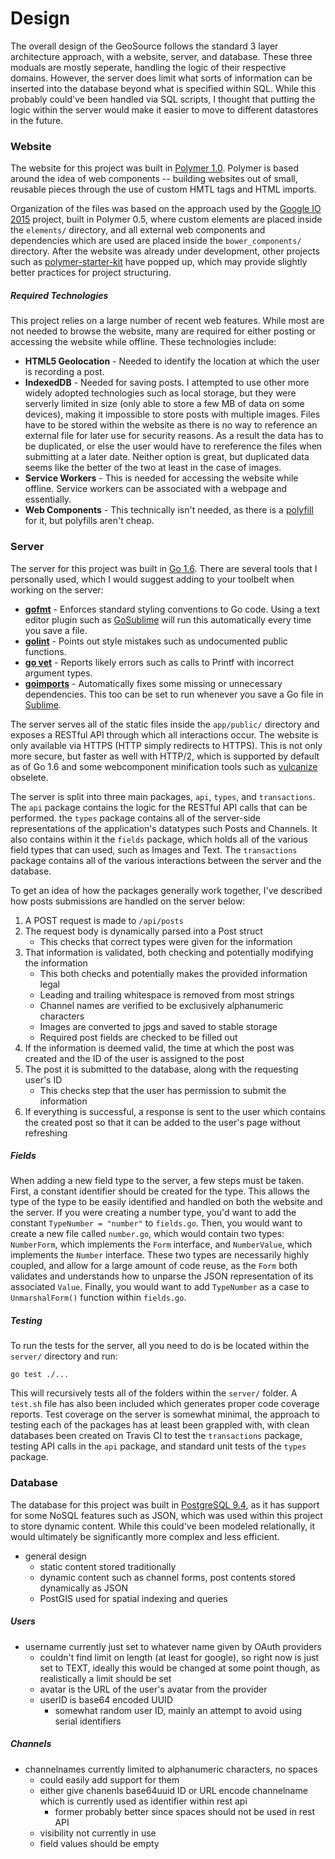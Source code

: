 # Design

The overall design of the GeoSource follows the standard 3 layer architecture approach, with a website, server, and database. These three moduals are mostly seperate, handling the logic of their respective domains. However, the server does limit what sorts of information can be inserted into the database beyond what is specified within SQL. While this probably could've been handled via SQL scripts, I thought that putting the logic within the server would make it easier to move to different datastores in the future.

### Website

The website for this project was built in [Polymer 1.0](https://www.polymer-project.org/1.0/). Polymer is based around the idea of web components -- building websites out of small, reusable pieces through the use of custom HMTL tags and HTML imports.

Organization of the files was based on the approach used by the [Google IO 2015](https://github.com/GoogleChrome/ioweb2015) project, built in Polymer 0.5, where custom elements are placed inside the `elements/` directory, and all external web components and dependencies which are used are placed inside the `bower_components/` directory. After the website was already under development, other projects such as [polymer-starter-kit](https://github.com/PolymerElements/polymer-starter-kit) have popped up, which may provide slightly better practices for project structuring.

##### Required Technologies

This project relies on a large number of recent web features. While most are not needed to browse the website, many are required for either posting or accessing the website while offline. These technologies include:

- **HTML5 Geolocation** - Needed to identify the location at which the user is recording a post.
- **IndexedDB** - Needed for saving posts. I attempted to use other more widely adopted technologies such as local storage, but they were serverly limited in size (only able to store a few MB of data on some devices), making it impossible to store posts with multiple images. Files have to be stored within the website as there is no way to reference an external file for later use for security reasons. As a result the data has to be duplicated, or else the user would have to rereference the files when submitting at a later date. Neither option is great, but duplicated data seems like the better of the two at least in the case of images.
- **Service Workers** - This is needed for accessing the website while offline. Service workers can be associated with a webpage and essentially.
- **Web Components** - This technically isn't needed, as there is a [polyfill](https://en.wikipedia.org/wiki/Polyfill) for it, but polyfills aren't cheap. 

### Server

The server for this project was built in [Go 1.6](https://golang.org/). There are several tools that I personally used, which I would suggest adding to your toolbelt when working on the server:

* [**gofmt**](https://golang.org/cmd/gofmt/) - Enforces standard styling conventions to Go code. Using a text editor plugin such as [GoSublime](https://github.com/DisposaBoy/GoSublime) will run this automatically every time you save a file.
* [**golint**](https://github.com/golang/lint) - Points out style mistakes such as undocumented public functions.
* [**go vet**](https://golang.org/cmd/vet/) - Reports likely errors such as calls to Printf with incorrect argument types.
* [**goimports**](https://godoc.org/golang.org/x/tools/cmd/goimports) - Automatically fixes some missing or unnecessary dependencies. This too can be set to run whenever you save a Go file in [Sublime](http://michaelwhatcott.com/gosublime-goimports/).

The server serves all of the static files inside the `app/public/` directory and exposes a RESTful API through which all interactions occur. The website is only available via HTTPS (HTTP simply redirects to HTTPS). This is not only more secure, but faster as well with HTTP/2, which is supported by default as of Go 1.6 and some webcomponent minification tools such as  [vulcanize](https://github.com/Polymer/vulcanize) obselete.

The server is split into three main packages, `api`, `types`, and `transactions`. The `api` package contains the logic for the RESTful API calls that can be performed. the `types` package contains all of the server-side representations of the application's datatypes such Posts and Channels. It also contains within it the `fields` package, which holds all of the various field types that can used, such as Images and Text. The `transactions` package contains all of the various interactions between the server and the database.

To get an idea of how the packages generally work together, I've described how posts submissions are handled on the server below:

1. A POST request is made to `/api/posts`
2. The request body is dynamically parsed into a Post struct 
	* This checks that correct types were given for the information
3. That information is validated, both checking and potentially modifying the information
	* This both checks and potentially makes the provided information legal
	* Leading and trailing whitespace is removed from most strings
	* Channel names are verified to be exclusively alphanumeric characters 
	* Images are converted to jpgs and saved to stable storage
	* Required post fields are checked to be filled out
4. If the information is deemed valid, the time at which the post was created and the ID of the user is assigned to the post
5. The post it is submitted to the database, along with the requesting user's ID
	* This checks step that the user has permission to submit the information
6. If everything is successful, a response is sent to the user which contains the created post so that it can be added to the user's page without refreshing

##### Fields

When adding a new field type to the server, a few steps must be taken. First, a constant identifier should be created for the type. This allows the type of the type to be easily identified and handled on both the website and the server. If you were creating a number type, you'd want to add the constant `TypeNumber = "number"` to `fields.go`. Then, you would want to create a new file called `number.go`, which would contain two types: `NumberForm`, which implements the `Form` interface, and `NumberValue`, which implements the `Number` interface. These two types are necessarily highly coupled, and allow for a large amount of code reuse, as the `Form` both validates and understands how to unparse the JSON representation of its associated `Value`. Finally, you would want to add `TypeNumber` as a case to `UnmarshalForm()` function within `fields.go`. 

##### Testing

To run the tests for the server, all you need to do is be located within the `server/` directory and run:

```
go test ./...
```

This will recursively tests all of the folders within the `server/` folder. A `test.sh` file has also been included which generates proper code coverage reports. Test coverage on the server is somewhat minimal, the approach to testing each of the packages has at least been grappled with, with clean databases been created on Travis CI to test the `transactions` package, testing API calls in the `api` package, and standard unit tests of the `types` package.

### Database

The database for this project was built in [PostgreSQL 9.4](http://www.postgresql.org/docs/9.4/static/release-9-4.html), as it has support for some NoSQL features such as JSON, which was used within this project to store dynamic content. While this could've been modeled relationally, it would ultimately be significantly more complex and less efficient.

- general design
	- static content stored traditionally
	- dynamic content such as channel forms, post contents stored dynamically as JSON
	- PostGIS used for spatial indexing and queries

##### Users

- username currently just set to whatever name given by OAuth providers
	- couldn't find limit on length (at least for google), so right now is just set to TEXT, ideally this would be changed at some point though, as realistically a limit should be set
	- avatar is the URL of the user's avatar from the provider
	- userID is base64 encoded UUID
		- somewhat random user ID, mainly an attempt to avoid using serial identifiers

##### Channels

- channelnames currently limited to alphanumeric characters, no spaces
	- could easily add support for them
	- either give chanenls base64uuid ID or URL encode channelname which is currently used as identifier within rest api
		- former probably better since spaces should not be used in rest API
	- visibility not currently in use
	- field values should be empty
